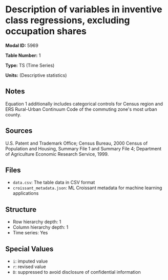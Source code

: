 # Description of variables in inventive class regressions, excluding occupation shares

**Modal ID:** 5969

**Table Number:** 1

**Type:** TS (Time Series)

**Units:** (Descriptive statistics)

## Notes

Equation 1 additionally includes categorical controls for Census region and ERS Rural-Urban Continuum Code of the commuting zone's most urban county.

## Sources

U.S. Patent and Trademark Office; Census Bureau, 2000 Census of Population and Housing, Summary File 1 and Summary File 4; Department of Agriculture Economic Research Service, 1999.

## Files

- `data.csv`: The table data in CSV format
- `croissant_metadata.json`: ML Croissant metadata for machine learning applications

## Structure

- Row hierarchy depth: 1
- Column hierarchy depth: 1
- Time series: Yes

## Special Values

- `i`: imputed value
- `r`: revised value
- `D`: suppressed to avoid disclosure of confidential information
